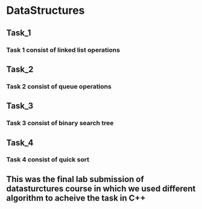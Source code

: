 # DataStructures
## Task_1
### Task 1 consist of linked list operations
## Task_2
### Task 2 consist of queue operations
## Task_3
### Task 3 consist of binary search tree
## Task_4
### Task 4 consist of quick sort
## This was the final lab submission of datasturctures course in which we used different algorithm to acheive the task in C++  
